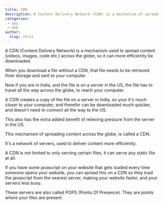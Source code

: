 ```yaml
---
title: CDN
description: A Content Delivery Network (CDN) is a mechanism of spreading digital content across the globe for more efficient consumption
categories:
 - api
 - web
author:  
  slug: chris
---
```


A CDN (Content Delivery Network) is a mechanism used to spread content (videos, images, code etc.) across the globe,
so it can more efficiently be downloaded.

When you download a file without a CDN, that file needs to be retrieved from storage and sent to your computer. 

Now if you are in India, and the file is on a server in the US, the file has to travel all the way across the globe,
to reach your computer. 

A CDN creates a copy of the file on a server in India, so your it's much closer to your computer,
and therefor can be downloaded much quicker, and doesn't need to connect all the way to the US.

This also has the extra added benefit of relieving pressure from the server in the US. 

This mechanism of spreading content across the globe, is called a CDN.

It's a network of servers, used to deliver content more efficiently. 

A CDN is not limited to only serving certain files, it can serve any static file at all. 

If you have some javascript on your website that gets loaded every time someone opens your website,
you can spread this on a CDN so they load the javascript from the nearest server, 
making your website faster, and your servers less busy. 

These servers are also called POPS (Points Of Presence). They are points where your files are present. 
